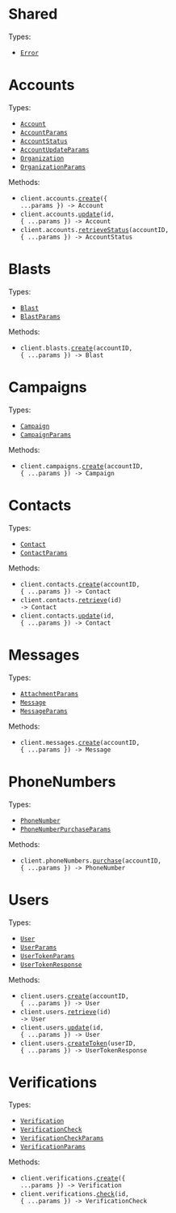 # Shared

Types:

- <code><a href="./src/resources/shared.ts">Error</a></code>

# Accounts

Types:

- <code><a href="./src/resources/accounts.ts">Account</a></code>
- <code><a href="./src/resources/accounts.ts">AccountParams</a></code>
- <code><a href="./src/resources/accounts.ts">AccountStatus</a></code>
- <code><a href="./src/resources/accounts.ts">AccountUpdateParams</a></code>
- <code><a href="./src/resources/accounts.ts">Organization</a></code>
- <code><a href="./src/resources/accounts.ts">OrganizationParams</a></code>

Methods:

- <code title="post /accounts">client.accounts.<a href="./src/resources/accounts.ts">create</a>({ ...params }) -> Account</code>
- <code title="patch /accounts/{id}">client.accounts.<a href="./src/resources/accounts.ts">update</a>(id, { ...params }) -> Account</code>
- <code title="get /accounts/{account_id}/status">client.accounts.<a href="./src/resources/accounts.ts">retrieveStatus</a>(accountID, { ...params }) -> AccountStatus</code>

# Blasts

Types:

- <code><a href="./src/resources/blasts.ts">Blast</a></code>
- <code><a href="./src/resources/blasts.ts">BlastParams</a></code>

Methods:

- <code title="post /accounts/{account_id}/blasts">client.blasts.<a href="./src/resources/blasts.ts">create</a>(accountID, { ...params }) -> Blast</code>

# Campaigns

Types:

- <code><a href="./src/resources/campaigns.ts">Campaign</a></code>
- <code><a href="./src/resources/campaigns.ts">CampaignParams</a></code>

Methods:

- <code title="post /accounts/{account_id}/campaigns">client.campaigns.<a href="./src/resources/campaigns.ts">create</a>(accountID, { ...params }) -> Campaign</code>

# Contacts

Types:

- <code><a href="./src/resources/contacts.ts">Contact</a></code>
- <code><a href="./src/resources/contacts.ts">ContactParams</a></code>

Methods:

- <code title="post /accounts/{account_id}/contacts">client.contacts.<a href="./src/resources/contacts.ts">create</a>(accountID, { ...params }) -> Contact</code>
- <code title="get /contacts/{id}">client.contacts.<a href="./src/resources/contacts.ts">retrieve</a>(id) -> Contact</code>
- <code title="patch /contacts/{id}">client.contacts.<a href="./src/resources/contacts.ts">update</a>(id, { ...params }) -> Contact</code>

# Messages

Types:

- <code><a href="./src/resources/messages.ts">AttachmentParams</a></code>
- <code><a href="./src/resources/messages.ts">Message</a></code>
- <code><a href="./src/resources/messages.ts">MessageParams</a></code>

Methods:

- <code title="post /accounts/{account_id}/messages">client.messages.<a href="./src/resources/messages.ts">create</a>(accountID, { ...params }) -> Message</code>

# PhoneNumbers

Types:

- <code><a href="./src/resources/phone-numbers.ts">PhoneNumber</a></code>
- <code><a href="./src/resources/phone-numbers.ts">PhoneNumberPurchaseParams</a></code>

Methods:

- <code title="post /accounts/{account_id}/phone_numbers">client.phoneNumbers.<a href="./src/resources/phone-numbers.ts">purchase</a>(accountID, { ...params }) -> PhoneNumber</code>

# Users

Types:

- <code><a href="./src/resources/users.ts">User</a></code>
- <code><a href="./src/resources/users.ts">UserParams</a></code>
- <code><a href="./src/resources/users.ts">UserTokenParams</a></code>
- <code><a href="./src/resources/users.ts">UserTokenResponse</a></code>

Methods:

- <code title="post /accounts/{account_id}/users">client.users.<a href="./src/resources/users.ts">create</a>(accountID, { ...params }) -> User</code>
- <code title="get /users/{id}">client.users.<a href="./src/resources/users.ts">retrieve</a>(id) -> User</code>
- <code title="patch /users/{id}">client.users.<a href="./src/resources/users.ts">update</a>(id, { ...params }) -> User</code>
- <code title="post /users/{user_id}/tokens">client.users.<a href="./src/resources/users.ts">createToken</a>(userID, { ...params }) -> UserTokenResponse</code>

# Verifications

Types:

- <code><a href="./src/resources/verifications.ts">Verification</a></code>
- <code><a href="./src/resources/verifications.ts">VerificationCheck</a></code>
- <code><a href="./src/resources/verifications.ts">VerificationCheckParams</a></code>
- <code><a href="./src/resources/verifications.ts">VerificationParams</a></code>

Methods:

- <code title="post /verifications">client.verifications.<a href="./src/resources/verifications.ts">create</a>({ ...params }) -> Verification</code>
- <code title="post /verifications/{id}/checks">client.verifications.<a href="./src/resources/verifications.ts">check</a>(id, { ...params }) -> VerificationCheck</code>
